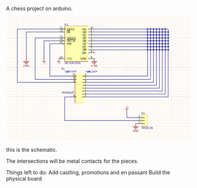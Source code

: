 A chess project on arduino.


![schematicjpg](image.png)


this is the schematic.

The intersections will be metal contacts for the pieces.

Things left to do:
    Add castling, promotions and en passant
    Build the physical board